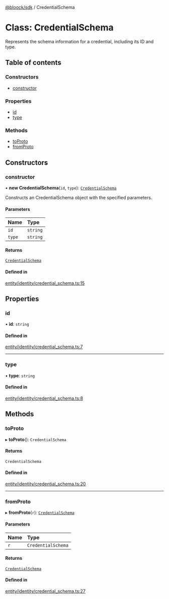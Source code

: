 [@bloock/sdk](../index.md) / CredentialSchema

# Class: CredentialSchema

Represents the schema information for a credential, including its ID and type.

## Table of contents

### Constructors

- [constructor](CredentialSchema.md#constructor)

### Properties

- [id](CredentialSchema.md#id)
- [type](CredentialSchema.md#type)

### Methods

- [toProto](CredentialSchema.md#toproto)
- [fromProto](CredentialSchema.md#fromproto)

## Constructors

### constructor

• **new CredentialSchema**(`id`, `type`): [`CredentialSchema`](CredentialSchema.md)

Constructs an CredentialSchema object with the specified parameters.

#### Parameters

| Name | Type |
| :------ | :------ |
| `id` | `string` |
| `type` | `string` |

#### Returns

[`CredentialSchema`](CredentialSchema.md)

#### Defined in

[entity/identity/credential_schema.ts:15](https://github.com/bloock/bloock-sdk/blob/34885a1/languages/js/src/entity/identity/credential_schema.ts#L15)

## Properties

### id

• **id**: `string`

#### Defined in

[entity/identity/credential_schema.ts:7](https://github.com/bloock/bloock-sdk/blob/34885a1/languages/js/src/entity/identity/credential_schema.ts#L7)

___

### type

• **type**: `string`

#### Defined in

[entity/identity/credential_schema.ts:8](https://github.com/bloock/bloock-sdk/blob/34885a1/languages/js/src/entity/identity/credential_schema.ts#L8)

## Methods

### toProto

▸ **toProto**(): `CredentialSchema`

#### Returns

`CredentialSchema`

#### Defined in

[entity/identity/credential_schema.ts:20](https://github.com/bloock/bloock-sdk/blob/34885a1/languages/js/src/entity/identity/credential_schema.ts#L20)

___

### fromProto

▸ **fromProto**(`r`): [`CredentialSchema`](CredentialSchema.md)

#### Parameters

| Name | Type |
| :------ | :------ |
| `r` | `CredentialSchema` |

#### Returns

[`CredentialSchema`](CredentialSchema.md)

#### Defined in

[entity/identity/credential_schema.ts:27](https://github.com/bloock/bloock-sdk/blob/34885a1/languages/js/src/entity/identity/credential_schema.ts#L27)
